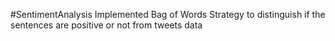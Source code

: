 #SentimentAnalysis
Implemented Bag of Words Strategy to distinguish if the sentences are positive or not from tweets data
